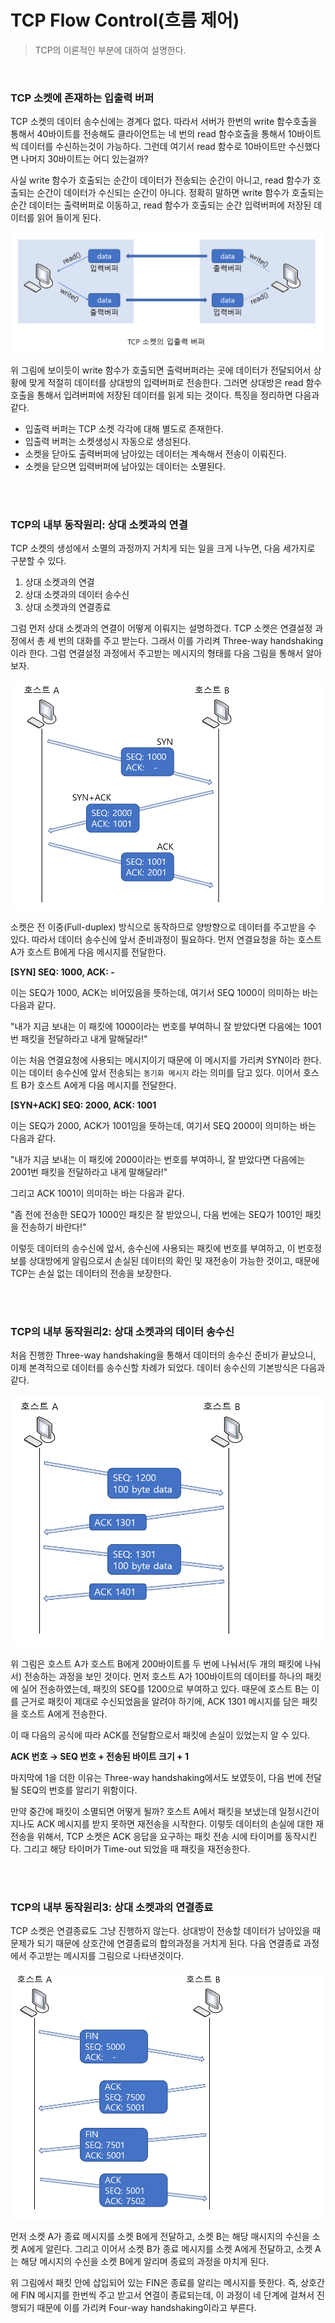 # TCP Flow Control(흐름 제어)

> TCP의 이론적인 부분에 대하여 설명한다.

<br>

### TCP 소켓에 존재하는 입출력 버퍼

TCP 소켓의 데이터 송수신에는 경계다 없다. 따라서 서버가 한번의 write 함수호출을 통해서 40바이트를 전송해도 클라이언트는 네 번의 read 함수호출을 통해서 10바이트씩 데이터를 수신하는것이 가능하다. 그런데 여기서 read 함수로 10바이트만 수신했다면 나머지 30바이트는 어디 있는걸까?

사실 write 함수가 호출되는 순간이 데이터가 전송되는 순간이 아니고, read 함수가 호출되는 순간이 데이터가 수신되는 순간이 아니다. 정확히 말하면 write 함수가 호출되는 순간 데이터는 출력버퍼로 이동하고, read 함수가 호출되는 순간 입력버퍼에 저장된 데이터를 읽어 들이게 된다.

![1](../img/Network_Programming/TCP_Socket/1.PNG)

위 그림에 보이듯이 write 함수가 호출되면 출력버퍼라는 곳에 데이터가 전달되어서 상황에 맞게 적절히 데이터를 상대방의 입력버퍼로 전송한다. 그러면 상대방은 read 함수호출을 통해서 입려버퍼에 저장된 데이터를 읽게 되는 것이다. 특징을 정리하면 다음과 같다.

* 입출력 버퍼는 TCP 소켓 각각에 대해 별도로 존재한다.
* 입출력 버퍼는 소켓생성시 자동으로 생성된다.
* 소켓을 닫아도 출력버퍼에 남아있는 데이터는 계속해서 전송이 이뤄진다.
* 소켓을 닫으면 입력버퍼에 남아있는 데이터는 소멸된다.

<br>

<br>

### TCP의 내부 동작원리: 상대 소켓과의 연결

TCP 소켓의 생성에서 소멸의 과정까지 거치게 되는 일을 크게 나누면, 다음 세가지로 구분할 수 있다.

1. 상대 소켓과의 연결
2. 상대 소켓과의 데이터 송수신
3. 상대 소켓과의 연결종료

그럼 먼저 상대 소켓과의 연결이 어떻게 이뤄지는 설명하겠다. TCP 소켓은 연결설정 과정에서 총 세 번의 대화를 주고 받는다. 그래서 이를 가리켜 Three-way handshaking 이라 한다. 그럼 연결설정 과정에서 주고받는 메시지의 형태를 다음 그림을 통해서 알아보자.

![2](../img/Network_Programming/TCP_Socket/2.PNG)

소켓은 전 이중(Full-duplex) 방식으로 동작하므로 양방향으로 데이터를 주고받을 수 있다. 따라서 데이터 송수신에 앞서 준비과정이 필요하다. 먼저 연결요청을 하는 호스트 A가 호스트 B에게 다음 메시지를 전달한다.

**[SYN] SEQ: 1000, ACK: -**

이는 SEQ가 1000, ACK는 비어있음을 뜻하는데, 여기서 SEQ 1000이 의미하는 바는 다음과 같다.

"내가 지금 보내는 이 패킷에 1000이라는 번호를 부여하니 잘 받았다면 다음에는 1001번 패킷을 전달하라고 내게 말해달라!"

이는 처음 연결요청에 사용되는 메시지이기 때문에 이 메시지를 가리켜 SYN이라 한다. 이는 데이터 송수신에 앞서 전송되는 `동기화 메시지` 라는 의미를 담고 있다. 이어서 호스트 B가 호스트 A에게 다음 메시지를 전달한다.

**[SYN+ACK] SEQ: 2000, ACK: 1001**

이는 SEQ가 2000, ACK가 1001임을 뜻하는데, 여기서 SEQ 2000이 의미하는 바는 다음과 같다.

"내가 지금 보내는 이 패킷에 2000이라는 번호를 부여하니, 잘 받았다면 다음에는 2001번 패킷을 전달하라고 내게 말해달라!"

그리고 ACK 1001이 의미하는 바는 다음과 같다.

"좀 전에 전송한 SEQ가 1000인 패킷은 잘 받았으니, 다음 번에는 SEQ가 1001인 패킷을 전송하기 바란다!"

이렇듯 데이터의 송수신에 앞서, 송수신에 사용되는 패킷에 번호를 부여하고, 이 번호정보를 상대방에게 알림으로서 손실된 데이터의 확인 및 재전송이 가능한 것이고, 때문에 TCP는 손실 없는 데이터의 전송을 보장한다.

<br>

<br>

### TCP의 내부 동작원리2: 상대 소켓과의 데이터 송수신

처음 진행한 Three-way handshaking을 통해서 데이터의 송수신 준비가 끝났으니, 이제 본격적으로 데이터를 송수신할 차례가 되었다. 데이터 송수신의 기본방식은 다음과 같다.

![3](../img/Network_Programming/TCP_Socket/3.PNG)

위 그림은 호스트 A가 호스트 B에게 200바이트를 두 번에 나눠서(두 개의 패킷에 나눠서) 전송하는 과정을 보인 것이다. 먼저 호스트 A가 100바이트의 데이터를 하나의 패킷에 실어 전송하였는데, 패킷의 SEQ를 1200으로 부여하고 있다. 때문에 호스트 B는 이를 근거로 패킷이 제대로 수신되었음을 알려야 하기에, ACK 1301 메시지를 담은 패킷을 호스트 A에게 전송한다.

이 때 다음의 공식에 따라 ACK를 전달함으로서 패킷에 손실이 있었는지 알 수 있다.

**ACK 번호 → SEQ 번호 + 전송된 바이트 크기 + 1**

마지막에 1을 더한 이유는 Three-way handshaking에서도 보였듯이, 다음 번에 전달될 SEQ의 번호를 알리기 위함이다.

만약 중간에 패킷이 소멸되면 어떻게 될까? 호스트 A에서 패킷을 보냈는데 일정시간이 지나도 ACK 메시지를 받지 못하면 재전송을 시작한다. 이렇듯 데이터의 손실에 대한 재전송을 위해서, TCP 소켓은 ACK 응답을 요구하는 패킷 전송 시에 타이머를 동작시킨다. 그리고 해당 타이머가 Time-out 되었을 때 패킷을 재전송한다.

<br>

<br>

### TCP의 내부 동작원리3: 상대 소켓과의 연결종료

TCP 소켓은 연결종료도 그냥 진행하지 않는다. 상대방이 전송할 데이터가 남아있을 때 문제가 되기 때문에 상호간에 연결종료의 합의과정을 거치게 된다. 다음 연결종료 과정에서 주고받는 메시지를 그림으로 나타낸것이다.

![4](../img/Network_Programming/TCP_Socket/4.PNG)

먼저 소켓 A가 종료 메시지를 소켓 B에게 전달하고, 소켓 B는 해당 매시지의 수신을 소켓 A에게 알린다. 그리고 이어서 소켓 B가 종료 메시지를 소켓 A에게 전달하고, 소켓 A는 해당 메시지의 수신을 소켓 B에게 알리며 종료의 과정을 마치게 된다.

위 그림에서 패킷 안에 삽입되어 있는 FIN은 종료를 알리는 메시지를 뜻한다. 즉, 상호간에 FIN 메시지를 한번씩 주고 받고서 연결이 종료되는데, 이 과정이 네 단계에 걸쳐서 진행되기 때문에 이를 가리켜 Four-way handshaking이라고 부른다.